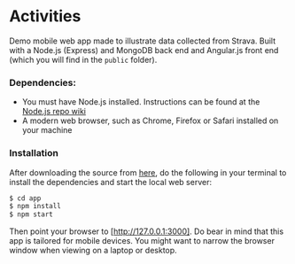 Activities
==========

Demo mobile web app made to illustrate data collected from Strava. Built with a Node.js (Express) and MongoDB back end and Angular.js front end (which you will find in the ```public``` folder).

### Dependencies:

* You must have Node.js installed. Instructions can be found at the [Node.js repo wiki]
* A modern web browser, such as Chrome, Firefox or Safari installed on your machine

### Installation

After downloading the source from [here], do the following in your terminal to install
the dependencies and start the local web server:

```sh
$ cd app
$ npm install
$ npm start
```

Then point your browser to [http://127.0.0.1:3000]. Do bear in mind that this app is tailored for mobile devices. You might want to narrow the browser window when viewing on a laptop or desktop.



[Node.js repo wiki]:https://github.com/joyent/node/wiki/installation
[here]:https://github.com/dmcaodha/Activities/archive/master.zip
[http://127.0.0.1:3000]:http://127.0.0.1:3000
